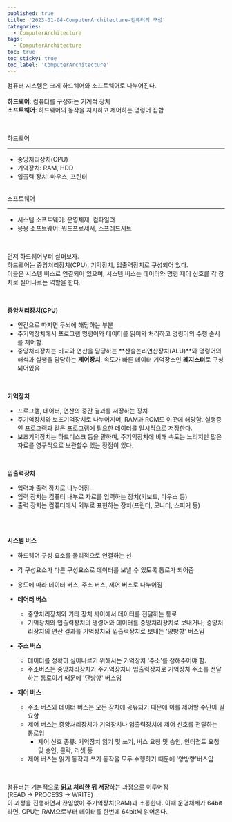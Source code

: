 ```yaml
---
published: true
title: '2023-01-04-ComputerArchitecture-컴퓨터의 구성'
categories:
  - ComputerArchitecture
tags:
  - ComputerArchitecture
toc: true
toc_sticky: true
toc_label: 'ComputerArchitecture'
---
```


컴퓨터 시스템은 크게 하드웨어와 소프트웨어로 나누어진다.
<br><br>
**하드웨어**: 컴퓨터를 구성하는 기계적 장치
<br>
**소프트웨어**: 하드웨어의 동작을 지시하고 제어하는 명령어 집합

<br>

하드웨어

---

- 중앙처리장치(CPU)
- 기억장치: RAM, HDD
- 입출력 장치: 마우스, 프린터

<br>
소프트웨어

---

- 시스템 소프트웨어: 운영체제, 컴파일러
- 응용 소프트웨어: 워드프로세서, 스프레드시트

<br>

먼저 하드웨어부터 살펴보자.<br>
하드웨어는 중앙처리장치(CPU), 기억장치, 입출력장치로 구성되어 있다.<br>
이들은 시스템 버스로 연결되어 있으며, 시스템 버스는 데이터와 명령 제어 신호를 각 장치로 실어나르는 역할을 한다.

<br>

**중앙처리장치(CPU)**<br>

- 인간으로 따지면 두뇌에 해당하는 부분
- 주기억장치에서 프로그램 명령어와 데이터를 읽어와 처리하고 명령어의 수행 순서를 제어함.
- 중앙처리장치는 비교와 연산을 담당하는 **산술논리연산장치(ALU)**와 명령어의 해석과 실행을 담당하는 **제어장치**, 속도가 빠른 데이터 기억장소인 **레지스터**로 구성되어있음

<br>

**기억장치**<br>

- 프로그램, 데어터, 연산의 중간 결과를 저장하는 장치
- 주기억장치와 보조기억장치로 나누어지며, RAM과 ROM도 이곳에 해당함. 실행중인 프로그램과 같은 프로그램에 필요한 데이터를 일시적으로 저장한다.
- 보조기억장치는 하드디스크 등을 말하며, 주기억장치에 비해 속도는 느리지만 많은 자료를 영구적으로 보관할수 있는 장점이 있다.

<br>

**입출력장치**<br>

- 입력과 출력 장치로 나누어짐.
- 입력 장치는 컴퓨터 내부로 자료를 입력하는 장치(키보드, 마우스 등)
- 출력 장치는 컴퓨터에서 외부로 표현하는 장치(프린터, 모니터, 스피커 등)

<br><br>

**시스템 버스**<br>

- 하드웨어 구성 요소를 물리적으로 연결하는 선
- 각 구성요소가 다른 구성요소로 데이터를 보낼 수 있도록 통로가 되어줌
- 용도에 따라 데이터 버스, 주소 버스, 제어 버스로 나누어짐

- **데어터 버스**<br>
  - 중앙처리장치와 기타 장치 사이에서 데이터를 전달하는 통로
  - 기억장치와 입출력장치의 명령어와 데이터를 중앙처리장치로 보내거나, 중앙처리장치의 연산 결과를 기억장치와 입출력장치로 보내는 '양방향' 버스임
- **주소 버스**<br>
  - 데이터를 정확히 실어나르기 위해서는 기억장치 '주소'를 정해주어야 함.
  - 주소버스는 중앙처리장치가 주기억장치나 입출력장치로 기억장치 주소를 전달하는 통로이기 때문에 '단방향' 버스임
- **제어 버스**<br>
  - 주소 버스와 데이터 버스는 모든 장치에 공유되기 때문에 이를 제어할 수단이 필요함
  - 제어 버스는 중앙처리장치가 기억장치나 입출력장치에 제어 신호를 전달하는 통로임
    - 제어 신호 종류: 기억장치 읽기 및 쓰기, 버스 요청 및 승인, 인터럽트 요청 및 승인, 클락, 리셋 등
  - 제어 버스는 읽기 동작과 쓰기 동작을 모두 수행하기 때문에 '양방향'버스임

<br>

컴퓨터는 기본적으로 **읽고 처리한 뒤 저장**하는 과정으로 이루어짐<br>
(READ -> PROCESS -> WRITE)<br>
이 과정을 진행하면서 끊임없이 주기억장치(RAM)과 소통한다. 이때 운영체제가 64bit라면, CPU는 RAM으로부터 데이터를 한번에 64bit씩 읽어온다.
